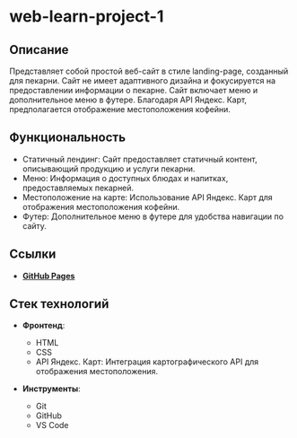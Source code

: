 # web-learn-project-1

## Описание
Представляет собой простой веб-сайт в стиле landing-page, созданный для пекарни. 
Сайт не имеет адаптивного дизайна и фокусируется на предоставлении информации о пекарне. Сайт включает меню и дополнительное меню в футере. 
Благодаря API Яндекс. Карт, предполагается отображение местоположения кофейни.

## Функциональность
- Статичный лендинг: Сайт предоставляет статичный контент, описывающий продукцию и услуги пекарни.
- Меню: Информация о доступных блюдах и напитках, предоставляемых пекарней.
- Местоположение на карте: Использование API Яндекс. Карт для отображения местоположения кофейни.
- Футер: Дополнительное меню в футере для удобства навигации по сайту.
  
## Ссылки
- **[GitHub Pages](https://winsoulter19.github.io/web-learn-project-1/src/index.html#)**

## Стек технологий

- **Фронтенд**: 
  - HTML
  - CSS
  - API Яндекс. Карт: Интеграция картографического API для отображения местоположения.

- **Инструменты**:
  - Git
  - GitHub
  - VS Code
  
